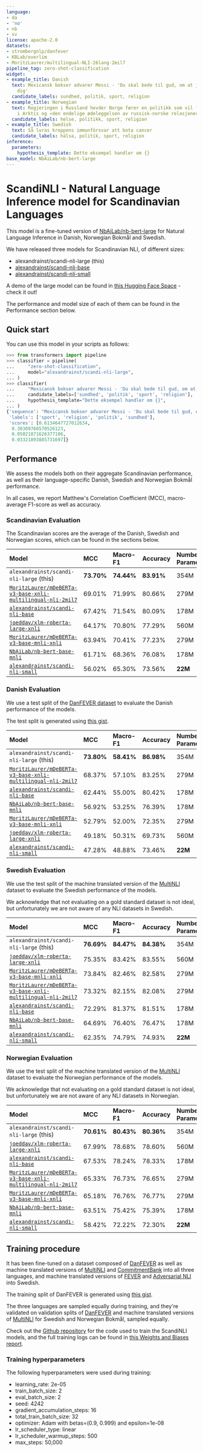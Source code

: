```yaml
---
language:
- da
- 'no'
- nb
- sv
license: apache-2.0
datasets:
- strombergnlp/danfever
- KBLab/overlim
- MoritzLaurer/multilingual-NLI-26lang-2mil7
pipeline_tag: zero-shot-classification
widget:
- example_title: Danish
  text: Mexicansk bokser advarer Messi - 'Du skal bede til gud, om at jeg ikke finder
    dig'
  candidate_labels: sundhed, politik, sport, religion
- example_title: Norwegian
  text: Regjeringen i Russland hevder Norge fører en politikk som vil føre til opptrapping
    i Arktis og «den endelige ødeleggelsen av russisk-norske relasjoner».
  candidate_labels: helse, politikk, sport, religion
- example_title: Swedish
  text: Så luras kroppens immunförsvar att bota cancer
  candidate_labels: hälsa, politik, sport, religion
inference:
  parameters:
    hypothesis_template: Dette eksempel handler om {}
base_model: NbAiLab/nb-bert-large
---
```


# ScandiNLI - Natural Language Inference model for Scandinavian Languages

This model is a fine-tuned version of [NbAiLab/nb-bert-large](https://huggingface.co/NbAiLab/nb-bert-large) for Natural Language Inference in Danish, Norwegian Bokmål and Swedish.

We have released three models for Scandinavian NLI, of different sizes:

- alexandrainst/scandi-nli-large (this)
- [alexandrainst/scandi-nli-base](https://huggingface.co/alexandrainst/scandi-nli-base)
- [alexandrainst/scandi-nli-small](https://huggingface.co/alexandrainst/scandi-nli-small)

A demo of the large model can be found in [this Hugging Face Space](https://huggingface.co/spaces/alexandrainst/zero-shot-classification) - check it out!

The performance and model size of each of them can be found in the Performance section below.


## Quick start

You can use this model in your scripts as follows:

```python
>>> from transformers import pipeline
>>> classifier = pipeline(
...     "zero-shot-classification",
...     model="alexandrainst/scandi-nli-large",
... )
>>> classifier(
...     "Mexicansk bokser advarer Messi - 'Du skal bede til gud, om at jeg ikke finder dig'",
...     candidate_labels=['sundhed', 'politik', 'sport', 'religion'],
...     hypothesis_template="Dette eksempel handler om {}",
... )
{'sequence': "Mexicansk bokser advarer Messi - 'Du skal bede til gud, om at jeg ikke finder dig'",
 'labels': ['sport', 'religion', 'politik', 'sundhed'],
 'scores': [0.6134647727012634,
  0.30309760570526123,
  0.05021871626377106,
  0.03321893885731697]}
```

## Performance

We assess the models both on their aggregate Scandinavian performance, as well as their language-specific Danish, Swedish and Norwegian Bokmål performance.

In all cases, we report Matthew's Correlation Coefficient (MCC), macro-average F1-score as well as accuracy.


### Scandinavian Evaluation

The Scandinavian scores are the average of the Danish, Swedish and Norwegian scores, which can be found in the sections below.

| **Model** | **MCC** | **Macro-F1** | **Accuracy** | **Number of Parameters** |
| :-------- | :------------ | :--------- | :----------- | :----------- |
| `alexandrainst/scandi-nli-large` (this) | **73.70%** | **74.44%** | **83.91%** | 354M |
| [`MoritzLaurer/mDeBERTa-v3-base-xnli-multilingual-nli-2mil7`](https://huggingface.co/MoritzLaurer/mDeBERTa-v3-base-xnli-multilingual-nli-2mil7) | 69.01% | 71.99% | 80.66% | 279M |
| [`alexandrainst/scandi-nli-base`](https://huggingface.co/alexandrainst/scandi-nli-base) | 67.42% | 71.54% | 80.09% | 178M |
| [`joeddav/xlm-roberta-large-xnli`](https://huggingface.co/joeddav/xlm-roberta-large-xnli) | 64.17% | 70.80% | 77.29% | 560M |
| [`MoritzLaurer/mDeBERTa-v3-base-mnli-xnli`](https://huggingface.co/MoritzLaurer/mDeBERTa-v3-base-mnli-xnli) | 63.94% | 70.41% | 77.23% | 279M |
| [`NbAiLab/nb-bert-base-mnli`](https://huggingface.co/NbAiLab/nb-bert-base-mnli) | 61.71% | 68.36% | 76.08% | 178M |
| [`alexandrainst/scandi-nli-small`](https://huggingface.co/alexandrainst/scandi-nli-small) | 56.02% | 65.30% | 73.56% | **22M** |


### Danish Evaluation

We use a test split of the [DanFEVER dataset](https://aclanthology.org/2021.nodalida-main.pdf#page=439) to evaluate the Danish performance of the models.

The test split is generated using [this gist](https://gist.github.com/saattrupdan/1cb8379232fdec6e943dc84595a85e7c).

| **Model** | **MCC** | **Macro-F1** | **Accuracy** | **Number of Parameters** |
| :-------- | :------------ | :--------- | :----------- | :----------- |
| `alexandrainst/scandi-nli-large` (this) | **73.80%** | **58.41%** | **86.98%** | 354M |
| [`MoritzLaurer/mDeBERTa-v3-base-xnli-multilingual-nli-2mil7`](https://huggingface.co/MoritzLaurer/mDeBERTa-v3-base-xnli-multilingual-nli-2mil7) | 68.37% | 57.10% | 83.25% | 279M |
| [`alexandrainst/scandi-nli-base`](https://huggingface.co/alexandrainst/scandi-nli-base) | 62.44% | 55.00% | 80.42% | 178M |
| [`NbAiLab/nb-bert-base-mnli`](https://huggingface.co/NbAiLab/nb-bert-base-mnli) | 56.92% | 53.25% | 76.39% | 178M |
| [`MoritzLaurer/mDeBERTa-v3-base-mnli-xnli`](https://huggingface.co/MoritzLaurer/mDeBERTa-v3-base-mnli-xnli) | 52.79% | 52.00% | 72.35% | 279M |
| [`joeddav/xlm-roberta-large-xnli`](https://huggingface.co/joeddav/xlm-roberta-large-xnli) | 49.18% | 50.31% | 69.73% | 560M |
| [`alexandrainst/scandi-nli-small`](https://huggingface.co/alexandrainst/scandi-nli-small) | 47.28% | 48.88% | 73.46% | **22M** |


### Swedish Evaluation

We use the test split of the machine translated version of the [MultiNLI](https://cims.nyu.edu/~sbowman/multinli/) dataset to evaluate the Swedish performance of the models.

We acknowledge that not evaluating on a gold standard dataset is not ideal, but unfortunately we are not aware of any NLI datasets in Swedish.

| **Model** | **MCC** | **Macro-F1** | **Accuracy** | **Number of Parameters** |
| :-------- | :------------ | :--------- | :----------- | :----------- |
| `alexandrainst/scandi-nli-large` (this) | **76.69%** | **84.47%** | **84.38%** | 354M |
| [`joeddav/xlm-roberta-large-xnli`](https://huggingface.co/joeddav/xlm-roberta-large-xnli) | 75.35% | 83.42% | 83.55% | 560M |
| [`MoritzLaurer/mDeBERTa-v3-base-mnli-xnli`](https://huggingface.co/MoritzLaurer/mDeBERTa-v3-base-mnli-xnli) | 73.84% | 82.46% | 82.58% | 279M |
| [`MoritzLaurer/mDeBERTa-v3-base-xnli-multilingual-nli-2mil7`](https://huggingface.co/MoritzLaurer/mDeBERTa-v3-base-xnli-multilingual-nli-2mil7) | 73.32% | 82.15% | 82.08% | 279M |
| [`alexandrainst/scandi-nli-base`](https://huggingface.co/alexandrainst/scandi-nli-base) | 72.29% | 81.37% | 81.51% | 178M |
| [`NbAiLab/nb-bert-base-mnli`](https://huggingface.co/NbAiLab/nb-bert-base-mnli) | 64.69% | 76.40% | 76.47% | 178M |
| [`alexandrainst/scandi-nli-small`](https://huggingface.co/alexandrainst/scandi-nli-small) | 62.35% | 74.79% | 74.93% | **22M** |


### Norwegian Evaluation

We use the test split of the machine translated version of the [MultiNLI](https://cims.nyu.edu/~sbowman/multinli/) dataset to evaluate the Norwegian performance of the models.

We acknowledge that not evaluating on a gold standard dataset is not ideal, but unfortunately we are not aware of any NLI datasets in Norwegian.

| **Model** | **MCC** | **Macro-F1** | **Accuracy** | **Number of Parameters** |
| :-------- | :------------ | :--------- | :----------- | :----------- |
| `alexandrainst/scandi-nli-large` (this) | **70.61%** | **80.43%** | **80.36%** | 354M |
| [`joeddav/xlm-roberta-large-xnli`](https://huggingface.co/joeddav/xlm-roberta-large-xnli) | 67.99% | 78.68% | 78.60% | 560M |
| [`alexandrainst/scandi-nli-base`](https://huggingface.co/alexandrainst/scandi-nli-base) | 67.53% | 78.24% | 78.33% | 178M |
| [`MoritzLaurer/mDeBERTa-v3-base-xnli-multilingual-nli-2mil7`](https://huggingface.co/MoritzLaurer/mDeBERTa-v3-base-xnli-multilingual-nli-2mil7) | 65.33% | 76.73% | 76.65% | 279M |
| [`MoritzLaurer/mDeBERTa-v3-base-mnli-xnli`](https://huggingface.co/MoritzLaurer/mDeBERTa-v3-base-mnli-xnli) | 65.18% | 76.76% | 76.77% | 279M |
| [`NbAiLab/nb-bert-base-mnli`](https://huggingface.co/NbAiLab/nb-bert-base-mnli) | 63.51% | 75.42% | 75.39% | 178M |
| [`alexandrainst/scandi-nli-small`](https://huggingface.co/alexandrainst/scandi-nli-small) | 58.42% | 72.22% | 72.30% | **22M** |


## Training procedure

It has been fine-tuned on a dataset composed of [DanFEVER](https://aclanthology.org/2021.nodalida-main.pdf#page=439) as well as machine translated versions of [MultiNLI](https://cims.nyu.edu/~sbowman/multinli/) and [CommitmentBank](https://doi.org/10.18148/sub/2019.v23i2.601) into all three languages, and machine translated versions of [FEVER](https://aclanthology.org/N18-1074/) and [Adversarial NLI](https://aclanthology.org/2020.acl-main.441/) into Swedish.

The training split of DanFEVER is generated using [this gist](https://gist.github.com/saattrupdan/1cb8379232fdec6e943dc84595a85e7c).

The three languages are sampled equally during training, and they're validated on validation splits of [DanFEVER](https://aclanthology.org/2021.nodalida-main.pdf#page=439) and machine translated versions of [MultiNLI](https://cims.nyu.edu/~sbowman/multinli/) for Swedish and Norwegian Bokmål, sampled equally.

Check out the [Github repository](https://github.com/alexandrainst/ScandiNLI) for the code used to train the ScandiNLI models, and the full training logs can be found in [this Weights and Biases report](https://wandb.ai/saattrupdan/huggingface/reports/ScandiNLI--VmlldzozMDQyOTk1?accessToken=r9crgxqvvigy2hatdjeobzwipz7f3id5vqg8ooksljhfw6wl0hv1b05asypsfj9v).

### Training hyperparameters

The following hyperparameters were used during training:
- learning_rate: 2e-05
- train_batch_size: 2
- eval_batch_size: 2
- seed: 4242
- gradient_accumulation_steps: 16
- total_train_batch_size: 32
- optimizer: Adam with betas=(0.9, 0.999) and epsilon=1e-08
- lr_scheduler_type: linear
- lr_scheduler_warmup_steps: 500
- max_steps: 50,000